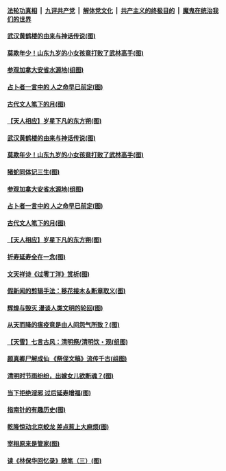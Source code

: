 ####  [法轮功真相](../../../../basic/blob/master/README.md?t=04071501) &nbsp;|&nbsp; [九评共产党](../../../../9ping.md/blob/master/README.md?t=04071501) &nbsp;|&nbsp; [解体党文化](../../../../jtdwh.md/blob/master/README.md?t=04071501)  &nbsp;|&nbsp; [共产主义的终极目的](../../../../gczydzjmd.md/blob/master/README.md?t=04071501) &nbsp;|&nbsp; [魔鬼在统治我们的世界](../../../../mgztzwmdsj.md/blob/master/README.md?t=04071501) 

#### [武汉黄鹤楼的由来与神话传说(图)](../pages/p7/928819.md?t=04071501) 

#### [莫欺年少！山东九岁的小女孩竟打败了武林高手(图)](../pages/p7/928619.md?t=04071501) 

#### [参观加拿大安省水源地(组图)](../pages/p7/928259.md?t=04071501) 

#### [占卜者一言中的 人之命早已前定(图)](../pages/p7/928517.md?t=04071501) 

#### [古代文人笔下的月(图)](../pages/p7/928361.md?t=04071501) 

#### [【天人相应】岁星下凡的东方朔(图)](../pages/p7/928270.md?t=04071501) 

#### [武汉黄鹤楼的由来与神话传说(图)](../pages/p7/928819.md?t=04071501) 

#### [莫欺年少！山东九岁的小女孩竟打败了武林高手(图)](../pages/p7/928619.md?t=04071501) 

#### [猪蛇同体记三生(图)](../pages/p7/928272.md?t=04071501) 

#### [参观加拿大安省水源地(组图)](../pages/p7/928259.md?t=04071501) 

#### [占卜者一言中的 人之命早已前定(图)](../pages/p7/928517.md?t=04071501) 

#### [古代文人笔下的月(图)](../pages/p7/928361.md?t=04071501) 

#### [【天人相应】岁星下凡的东方朔(图)](../pages/p7/928270.md?t=04071501) 

#### [折寿延寿全在一念(图)](../pages/p7/928271.md?t=04071501) 

#### [文天祥诗《过零丁洋》赏析(图)](../pages/p7/928360.md?t=04071501) 

#### [假新闻的剪辑手法：移花接木＆断章取义(图)](../pages/p7/928568.md?t=04071501) 

#### [辉煌与毁灭 漫谈人类文明的轮回(图)](../pages/p7/928269.md?t=04071501) 

#### [从天而降的瘟疫竟是由人间怨气所致？(图)](../pages/p7/928375.md?t=04071501) 

#### [【天雪】七言古风：清明祭/清明饮・观(组图)](../pages/p7/928585.md?t=04071501) 

#### [颜真卿尸解成仙 《祭侄文稿》流传千古(组图)](../pages/p7/926379.md?t=04071501) 

#### [清明时节雨纷纷，出嫁女儿欲断魂？(图)](../pages/p7/928229.md?t=04071501) 

#### [当下拒绝淫邪 过后延寿增福(图)](../pages/p7/928142.md?t=04071501) 

#### [指南针的有趣历史(图)](../pages/p7/927838.md?t=04071501) 

#### [乾隆惊动北京蛟龙 差点惹上大麻烦(图)](../pages/p7/928247.md?t=04071501) 

#### [宰相原来是管家(图)](../pages/p7/927841.md?t=04071501) 

#### [读《林保华回忆录》随笔（三）(图)](../pages/p7/927928.md?t=04071501) 

